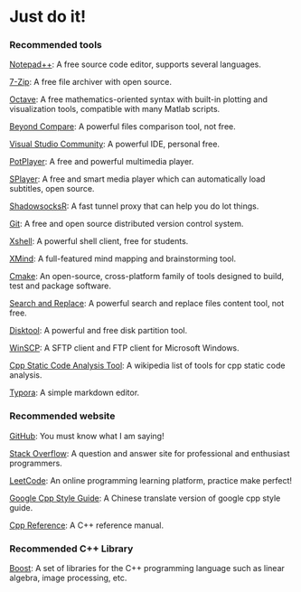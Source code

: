 # Just do it!

### Recommended tools

[Notepad++](https://notepad-plus-plus.org/):  A free  source code editor,  supports several languages.

[7-Zip](https://www.7-zip.org/):  A free file archiver with open source.

[Octave](https://www.gnu.org/software/octave/): A free mathematics-oriented syntax with built-in plotting and visualization tools, compatible with many Matlab scripts.

[Beyond Compare](https://www.scootersoftware.com/): A powerful files comparison tool, not free.

[Visual Studio Community](https://visualstudio.microsoft.com/vs/community/): A powerful IDE, personal free.

[PotPlayer](https://potplayer.daum.net/): A free and powerful multimedia player.

[SPlayer](https://www.splayer.org/en):  A free and smart media player which can automatically load subtitles, open source.

[ShadowsocksR](https://github.com/shadowsocksr-backup/shadowsocksr): A fast tunnel proxy that can help you do lot things.

[Git](https://git-scm.com/):  A free and open source distributed version control system.

[Xshell](https://www.netsarang.com/en/xshell/): A powerful shell client, free for students.

[XMind](https://www.xmind.net/): A full-featured mind mapping and brainstorming tool.

[Cmake](https://cmake.org/): An open-source, cross-platform family of tools designed to build, test and package software.

[Search and Replace](https://www.funduc.com/search_replace.htm): A powerful search and replace files content tool, not free.

[Disktool](https://www.disktool.cn/): A powerful and free disk partition tool.

[WinSCP](https://winscp.net/eng/index.php):  A SFTP client and FTP client for Microsoft Windows.

[Cpp Static Code Analysis Tool](https://en.wikipedia.org/wiki/List_of_tools_for_static_code_analysis#C,_C++): A wikipedia list of tools for cpp static code analysis.

[Typora](https://typora.io/): A simple markdown editor.

### Recommended website

[GitHub](https://github.com/): You must know what I am saying!

[Stack Overflow](https://stackoverflow.com/): A question and answer site for professional and enthusiast programmers.

[LeetCode](https://leetcode.com/): An online programming learning platform, practice make perfect!

[Google Cpp Style Guide](https://zh-google-styleguide.readthedocs.io/en/latest/): A Chinese translate version of google cpp  style guide.

[Cpp Reference](https://en.cppreference.com/w/): A C++ reference manual.

### Recommended C++ Library

[Boost](https://www.boost.org/): A set of libraries for the C++ programming language such as linear algebra, image processing, etc.





